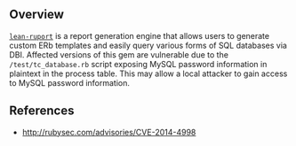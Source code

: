 ## Overview
[`lean-ruport`](https://rubygems.org/gems/lean-ruport) is a  report generation engine that allows users to generate custom ERb templates and easily query various forms of SQL databases via DBI.
Affected versions of this gem are vulnerable due to the `/test/tc_database.rb` script exposing MySQL password information in plaintext in the process table. This may allow a local attacker to gain access to MySQL password information.

## References
- http://rubysec.com/advisories/CVE-2014-4998
